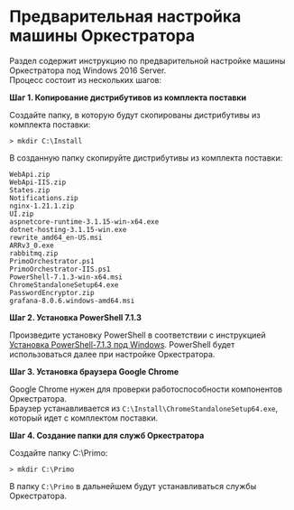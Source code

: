 # Предварительная настройка машины Оркестратора
Раздел содержит инструкцию по предварительной настройке машины Оркестратора под Windows 2016 Server.\
Процесс состоит из нескольких шагов:

**Шаг 1. Копирование дистрибутивов из комплекта поставки**

Создайте папку, в которую будут скопированы дистрибутивы из комплекта поставки: 
```
> mkdir C:\Install
```
В созданную папку скопируйте дистрибутивы из комплекта поставки:
```
WebApi.zip
WebApi-IIS.zip
States.zip
Notifications.zip
nginx-1.21.1.zip
UI.zip
aspnetcore-runtime-3.1.15-win-x64.exe
dotnet-hosting-3.1.15-win.exe
rewrite_amd64_en-US.msi
ARRv3_0.exe
rabbitmq.zip
PrimoOrchestrator.ps1
PrimoOrchestrator-IIS.ps1
PowerShell-7.1.3-win-x64.msi
ChromeStandaloneSetup64.exe
PasswordEncryptor.zip
grafana-8.0.6.windows-amd64.msi
```

**Шаг 2. Установка PowerShell 7.1.3**

Произведите установку PowerShell в соответствии с инструкцией [Установка PowerShell-7.1.3 под Windows](https://docs.primo-rpa.ru/primo-rpa/orchestrator/deployment/windows/powershell-install). PowerShell будет использоваться далее при настройке Оркестратора.

**Шаг 3. Установка браузера Google Chrome**

Google Chrome нужен для проверки работоспособности компонентов Оркестратора.\
Браузер устанавливается из `C:\Install\ChromeStandaloneSetup64.exe`, который идет с комплектом поставки.

**Шаг 4. Создание папки для служб Оркестратора**

Создайте папку C:\Primo: 
```
> mkdir C:\Primo
```
В папку `C:\Primo` в дальнейшем будут устанавливаться службы Оркестратора.


